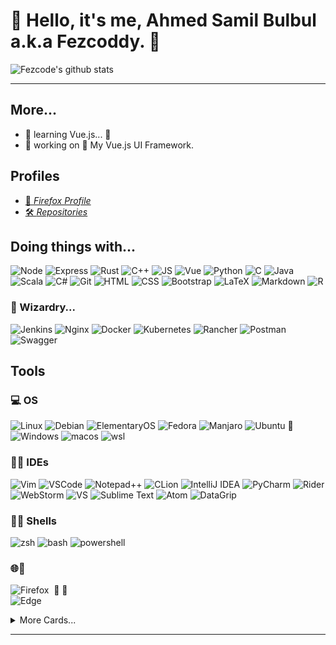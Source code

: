 <!--
**fezcode/fezcode** is a ✨ _special_ ✨ repository because its `README.md` (this file) appears on your GitHub profile.

Here are some ideas to get you started:

- 🔭 I’m currently working on ...
- 🌱 I’m currently learning ...
- 👯 I’m looking to collaborate on ...
- 🤔 I’m looking for help with ...
- 💬 Ask me about ...
- 📫 How to reach me: ...
- 😄 Pronouns: ...
- ⚡ Fun fact: ...

For badges:
https://github.com/Ileriayo/markdown-badges

-->

# 👋 Hello, it's me, Ahmed Samil Bulbul a.k.a Fezcoddy. 👋
![Fezcode's github stats](https://github-readme-stats.vercel.app/api?username=fezcode&show_icons=true&theme=dracula)

----

## More...  
- 🌱 learning Vue.js... 🤷
- 🔭 working on 🤫 My Vue.js UI Framework.


## Profiles
- [🦊 _Firefox Profile_](https://addons.mozilla.org/tr/firefox/user/17269481/)
- [🛠 _Repositories_](https://github.com/fezcode?tab=repositories)

## Doing things with...
![Node](https://img.shields.io/badge/-NodeJS-blue?logo=node.js)
![Express](https://img.shields.io/badge/-Express-404d59?logo=express&logoColor=61DAFB)
![Rust](https://img.shields.io/badge/-Rust-red?logo=rust)
![C++](https://img.shields.io/badge/-C%2B%2B-brightgreen?logo=c%2B%2B)
![JS](https://img.shields.io/badge/-Javascript-yellow?logo=javascript)
![Vue](https://img.shields.io/badge/-Vue-35495e?logo=vue.js)
![Python](https://img.shields.io/badge/-Python-black?logo=python)
![C](https://img.shields.io/badge/-C-blueviolet?logo=c)
![Java](https://img.shields.io/badge/-Java-%23000f14?logo=java)
![Scala](https://img.shields.io/badge/-Scala-%23000f14?logo=scala&logoColor=red)
![C#](https://img.shields.io/badge/-%20C%23-blueviolet?logo=csharp)
![Git](https://img.shields.io/badge/-Git-05122A?style=flat&logo=git)
![HTML](https://img.shields.io/badge/-HTML-05122A?logo=HTML5&logoColor=E34F26)
![CSS](https://img.shields.io/badge/-CSS-05122A?logo=CSS3&logoColor=30A4D6)
![Bootstrap](https://img.shields.io/badge/-Bootstrap-05122A?logo=bootstrap)
![LaTeX](https://img.shields.io/badge/-LaTeX-05122A?logo=latex)
![Markdown](https://img.shields.io/badge/-Markdown-05122A?logo=markdown)
![R](https://img.shields.io/badge/-R-05122A?logo=r)

### 🔧 Wizardry...
![Jenkins](https://img.shields.io/badge/-Jenkins-05122A?logo=Jenkins&logoColor=white)
![Nginx](https://img.shields.io/badge/-Nginx-05122A?logo=Nginx&logoColor=009639)
![Docker](https://img.shields.io/badge/-Docker-05122A?logo=Docker&logoColor=0db7ed)
![Kubernetes](https://img.shields.io/badge/-Kubernetes-05122A?logo=Kubernetes&logoColor=326ce5)
![Rancher](https://img.shields.io/badge/-Rancher-05122A?logo=Rancher&logoColor=0075A8)
![Postman](https://img.shields.io/badge/-Postman-05122A?logo=Postman&logoColor=FF6C37)
![Swagger](https://img.shields.io/badge/-Swagger-05122A?logo=Swagger&logoColor=Clojure)

## Tools

### 💻 OS
![Linux](https://img.shields.io/badge/Linux-05122A?logoColor=FED800&logo=linux)
![Debian](https://img.shields.io/badge/Debian-05122A?logoColor=D70A53&logo=debian)
![ElementaryOS](https://img.shields.io/badge/ElementaryOS-05122A?logoColor=white&logo=elementary)
![Fedora](https://img.shields.io/badge/Fedora-05122A?logoColor=white&logo=Fedora)
![Manjaro](https://img.shields.io/badge/Manjaro-05122A?logoColor=35BF5C&logo=Manjaro)
![Ubuntu](https://img.shields.io/badge/Ubuntu-05122A?logoColor=E95420&logo=Ubuntu) 🐧
![Windows](https://img.shields.io/badge/Windows-05122A?logoColor=30A4D6&logo=windows)
![macos](https://img.shields.io/badge/macos-05122A?logoColor=violet&logo=macos)
![wsl](https://img.shields.io/badge/wsl-05122A?logoColor=30A4D6&logo=linux)

### 👨‍💻 IDEs
![Vim](https://img.shields.io/badge/-Vim-05122A?logo=vim&logoColor=green)
![VSCode](https://img.shields.io/badge/-Visual%20Studio%20Code-05122A?logo=visual-studio-code&logoColor=007ACC)
![Notepad++](https://img.shields.io/badge/-Notepad%2B%2B-05122A?logo=notepad%2B%2B&logoColor=brightgreen)
![CLion](https://img.shields.io/badge/-CLion-05122A?logo=clion&logoColor=white)
![IntelliJ IDEA](https://img.shields.io/badge/-IntelliJ%20IDEA-05122A?logo=intellij-idea&logoColor=white)
![PyCharm](https://img.shields.io/badge/-PyCharm-05122A?logo=pycharm&logoColor=white)
![Rider](https://img.shields.io/badge/-Rider-05122A?logo=rider&logoColor=white)
![WebStorm](https://img.shields.io/badge/-WebStorm-05122A?logo=WebStorm&logoColor=white)
![VS](https://img.shields.io/badge/-Visual%20Studio-05122A?logo=visual-studio&logoColor=violet)
![Sublime Text](https://img.shields.io/badge/-Sublime%20Text-05122A?logo=sublime-text&logoColor=important)
![Atom](https://img.shields.io/badge/-Atom-05122A?logo=atom&logoColor=important)
![DataGrip](https://img.shields.io/badge/-DataGrip-05122A?logo=datagrip&logoColor=white)

### 🐚🦐 Shells
![zsh](https://img.shields.io/badge/-zsh-05122A?logo=gnu-bash&logoColor=white)
![bash](https://img.shields.io/badge/-bash-05122A?logo=gnu-bash&logoColor=white)
![powershell](https://img.shields.io/badge/-powershell-05122A?logo=powershell&logoColor=BF0D4F)


### 🌐🌊
![Firefox](https://img.shields.io/badge/-Firefox-05122A?logo=Firefox&logoColor=FF7139) &nbsp;🧡&nbsp;🦊&nbsp;<br> 
![Edge](https://img.shields.io/badge/-Edge-05122A?logo=Microsoft-edge&logoColor=0078D7)&nbsp;

<details>
  <summary>More Cards...</summary>
  <img align="left" width="75%" src="https://metrics.lecoq.io/fezcode?template=classic">
</details> 

------

